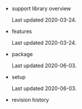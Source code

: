 - support library overview 

    Last updated 2020-03-24.

- features

    Last updated 2020-03-24.

- package

    Last updated 2020-06-03.

- setup

    Last updated 2020-06-03.

- revision history  

    